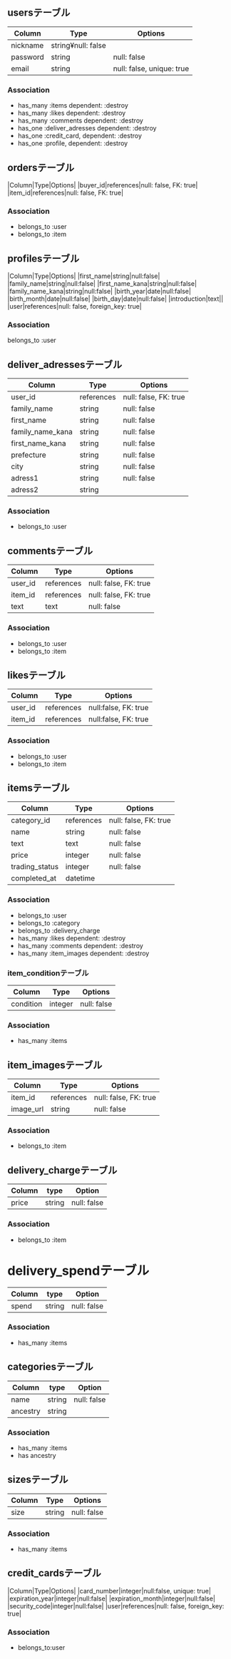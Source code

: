 ## usersテーブル
|Column|Type|Options|
|------|----|-------|
|nickname|string¥null: false|
|password|string|null: false|
|email|string|null: false, unique: true|

### Association
- has_many :items dependent: :destroy
- has_many :likes dependent: :destroy
- has_many :comments dependent: :destroy
- has_one :deliver_adresses dependent: :destroy
- has_one :credit_card, dependent: :destroy
- has_one :profile, dependent: :destroy

## ordersテーブル
|Column|Type|Options|
|buyer_id|references|null: false, FK: true|
|item_id|references|null: false, FK: true|
### Association
- belongs_to :user
- belongs_to :item

## profilesテーブル
|Column|Type|Options|
|first_name|string|null:false|
|family_name|string|null:false|
|first_name_kana|string|null:false|
|family_name_kana|string|null:false|
|birth_year|date|null:false|
|birth_month|date|null:false|
|birth_day|date|null:false|
|introduction|text||		
|user|references|null: false, foreign_key: true|
### Association
belongs_to :user

## deliver_adressesテーブル
|Column|Type|Options|
|------|----|-------|
|user_id|references|null: false, FK: true|
|family_name|string|null: false|
|first_name|string|null: false|
|family_name_kana|string|null: false|
|first_name_kana|string|null: false|
|prefecture|string|null: false|
|city|string|null: false|
|adress1|string|null: false|
|adress2|string||	

### Association
- belongs_to :user

## commentsテーブル
|Column|Type|Options|
|------|----|-------|
|user_id|references|null: false, FK: true|
|item_id|references|null: false, FK: true|
|text|text|null: false|
### Association
- belongs_to :user
- belongs_to :item 

## likesテーブル
|Column|Type|Options|
|------|----|-------|
|user_id|references|null:false, FK: true|
|item_id|references|null:false, FK: true|
### Association
- belongs_to :user
- belongs_to :item

## itemsテーブル
|Column|Type|Options|
|------|----|-------|
|category_id|references|null: false, FK: true|
|name|string|null: false|
|text|text|null: false|
|price|integer|null: false|
|trading_status|integer|null: false|
|completed_at|datetime||	
### Association
- belongs_to :user
- belongs_to :category
- belongs_to :delivery_charge
- has_many :likes dependent: :destroy
- has_many :comments dependent: :destroy
- has_many :item_images dependent: :destroy

### item_conditionテーブル
|Column|Type|Options|
|------|----|-------|
|condition|integer|null: false|
### Association
- has_many :items

## item_imagesテーブル
|Column|Type|Options|
|------|----|-------|
|item_id|references|null: false, FK: true|
|image_url|string|null: false|
### Association
- belongs_to :item

## delivery_chargeテーブル
|Column|type|Option|
|------|----|-------|
|price|string|null: false|
<!-- 送料込み、送料購入者負担など -->
### Association
- belongs_to :item

# delivery_spendテーブル
|Column|type|Option|
|------|----|-------|
|spend|string|null: false|
<!-- 3~4日で発送など -->
### Association
- has_many :items

## categoriesテーブル
|Column|type|Option|
|------|----|-------|
|name|string|null: false|
|ancestry|string||	
### Association
- has_many :items
- has ancestry

## sizesテーブル
|Column|Type|Options|
|------|----|-------|
|size|string|null: false|
### Association
- has_many :items

## credit_cardsテーブル
|Column|Type|Options|
|card_number|integer|null:false, unique: true|
|expiration_year|integer|null:false|
|expiration_month|integer|null:false|
|security_code|integer|null:false|
|user|references|null: false, foreign_key: true|
### Association
- belongs_to:user